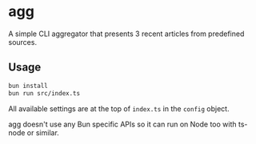 # agg

A simple CLI aggregator that presents 3 recent articles from predefined sources.

## Usage

```bash
bun install
bun run src/index.ts
```

All available settings are at the top of `index.ts` in the `config` object.

agg doesn't use any Bun specific APIs so it can run on Node too with ts-node or similar.

